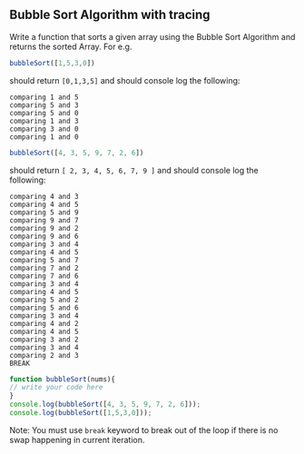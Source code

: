 ## Bubble Sort Algorithm with tracing
Write a function that sorts a given array using the Bubble Sort Algorithm and returns the sorted Array.
For e.g.
```js
bubbleSort([1,5,3,0])
```
should return `[0,1,3,5]` and should console log the following:
```
comparing 1 and 5
comparing 5 and 3
comparing 5 and 0
comparing 1 and 3
comparing 3 and 0
comparing 1 and 0
```
```js
bubbleSort([4, 3, 5, 9, 7, 2, 6])
```
should return `[ 2, 3, 4, 5, 6, 7, 9 ]` and should console log the following:
```
comparing 4 and 3
comparing 4 and 5
comparing 5 and 9
comparing 9 and 7
comparing 9 and 2
comparing 9 and 6
comparing 3 and 4
comparing 4 and 5
comparing 5 and 7
comparing 7 and 2
comparing 7 and 6
comparing 3 and 4
comparing 4 and 5
comparing 5 and 2
comparing 5 and 6
comparing 3 and 4
comparing 4 and 2
comparing 4 and 5
comparing 3 and 2
comparing 3 and 4
comparing 2 and 3
BREAK
```


```js
function bubbleSort(nums){
// write your code here
}
console.log(bubbleSort([4, 3, 5, 9, 7, 2, 6]));
console.log(bubbleSort([1,5,3,0]));

```
Note: You must use `break` keyword to break out of the loop if there is no swap happening in current iteration.
